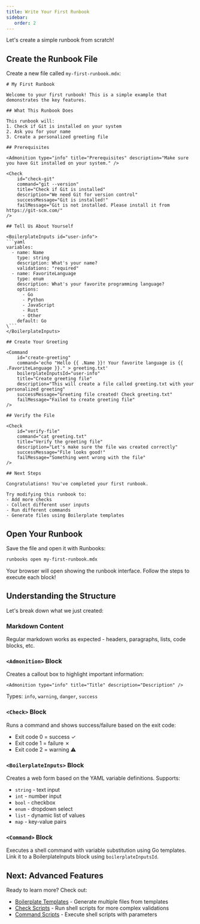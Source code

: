 ```yaml
---
title: Write Your First Runbook
sidebar:
   order: 2
---
```


Let's create a simple runbook from scratch!

## Create the Runbook File

Create a new file called `my-first-runbook.mdx`:

```mdx
# My First Runbook

Welcome to your first runbook! This is a simple example that demonstrates the key features.

## What This Runbook Does

This runbook will:
1. Check if Git is installed on your system
2. Ask you for your name
3. Create a personalized greeting file

## Prerequisites

<Admonition type="info" title="Prerequisites" description="Make sure you have Git installed on your system." />

<Check 
    id="check-git" 
    command="git --version"
    title="Check if Git is installed"
    description="We need Git for version control"
    successMessage="Git is installed!"
    failMessage="Git is not installed. Please install it from https://git-scm.com/"
/>

## Tell Us About Yourself

<BoilerplateInputs id="user-info">
```yaml
variables:
  - name: Name
    type: string
    description: What's your name?
    validations: "required"
  - name: FavoriteLanguage
    type: enum
    description: What's your favorite programming language?
    options:
      - Go
      - Python
      - JavaScript
      - Rust
      - Other
    default: Go
\```
</BoilerplateInputs>

## Create Your Greeting

<Command 
    id="create-greeting"
    command='echo "Hello {{ .Name }}! Your favorite language is {{ .FavoriteLanguage }}." > greeting.txt'
    boilerplateInputsId="user-info"
    title="Create greeting file"
    description="This will create a file called greeting.txt with your personalized greeting"
    successMessage="Greeting file created! Check greeting.txt"
    failMessage="Failed to create greeting file"
/>

## Verify the File

<Check 
    id="verify-file" 
    command="cat greeting.txt"
    title="Verify the greeting file"
    description="Let's make sure the file was created correctly"
    successMessage="File looks good!"
    failMessage="Something went wrong with the file"
/>

## Next Steps

Congratulations! You've completed your first runbook. 

Try modifying this runbook to:
- Add more checks
- Collect different user inputs
- Run different commands
- Generate files using Boilerplate templates
```

## Open Your Runbook

Save the file and open it with Runbooks:

```bash
runbooks open my-first-runbook.mdx
```

Your browser will open showing the runbook interface. Follow the steps to execute each block!

## Understanding the Structure

Let's break down what we just created:

### Markdown Content
Regular markdown works as expected - headers, paragraphs, lists, code blocks, etc.

### `<Admonition>` Block
Creates a callout box to highlight important information:
```mdx
<Admonition type="info" title="Title" description="Description" />
```

Types: `info`, `warning`, `danger`, `success`

### `<Check>` Block
Runs a command and shows success/failure based on the exit code:
- Exit code 0 = success ✓
- Exit code 1 = failure ✗
- Exit code 2 = warning ⚠

### `<BoilerplateInputs>` Block
Creates a web form based on the YAML variable definitions. Supports:
- `string` - text input
- `int` - number input
- `bool` - checkbox
- `enum` - dropdown select
- `list` - dynamic list of values
- `map` - key-value pairs

### `<Command>` Block
Executes a shell command with variable substitution using Go templates. Link it to a BoilerplateInputs block using `boilerplateInputsId`.

## Next: Advanced Features

Ready to learn more? Check out:
- [Boilerplate Templates](/authoring/blocks/boilerplateinputs) - Generate multiple files from templates
- [Check Scripts](/authoring/blocks/check) - Run shell scripts for more complex validations
- [Command Scripts](/authoring/blocks/command) - Execute shell scripts with parameters
